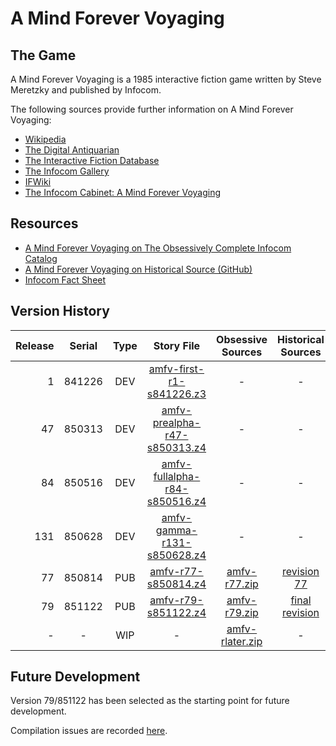 # A Mind Forever Voyaging

## The Game

A Mind Forever Voyaging is a 1985 interactive fiction game written by Steve Meretzky and published by Infocom.

The following sources provide further information on A Mind Forever Voyaging:

* [Wikipedia](https://en.wikipedia.org/wiki/A_Mind_Forever_Voyaging)
* [The Digital Antiquarian](https://www.filfre.net/2014/04/a-mind-forever-voyaging-part-1-steve-meretzkys-interiors/)
* [The Interactive Fiction Database](https://ifdb.tads.org/viewgame?id=4h62dvooeg9ajtfa)
* [The Infocom Gallery](http://infocom.elsewhere.org/gallery/amfv/amfv.html)
* [IFWiki](http://www.ifwiki.org/index.php/A_Mind_Forever_Voyaging)
* [The Infocom Cabinet: A Mind Forever Voyaging](https://archive.org/details/InfocomCabinetAMindForeverVoyaging)

## Resources

* [A Mind Forever Voyaging on The Obsessively Complete Infocom Catalog](https://eblong.com/infocom/#amfv)
* [A Mind Forever Voyaging on Historical Source (GitHub)](https://github.com/historicalsource/amfv)
* [Infocom Fact Sheet](http://pdd.if-legends.org/infocom/fact-sheet.txt)

## Version History

| Release | Serial | Type | Story File                      | Obsessive Sources | Historical Sources |
| -------:|:------:|:----:|:-------------------------------:|:-----------------:|:------------------:|
|       1 | 841226 |  DEV |      [amfv-first-r1-s841226.z3] |                 - |                  - |
|      47 | 850313 |  DEV |  [amfv-prealpha-r47-s850313.z4] |                 - |                  - |
|      84 | 850516 |  DEV | [amfv-fullalpha-r84-s850516.z4] |                 - |                  - |
|     131 | 850628 |  DEV |    [amfv-gamma-r131-s850628.z4] |                 - |                  - |
|      77 | 850814 |  PUB |           [amfv-r77-s850814.z4] |    [amfv-r77.zip] |      [revision 77] |
|      79 | 851122 |  PUB |           [amfv-r79-s851122.z4] |    [amfv-r79.zip] |   [final revision] |
|       - |      - |  WIP |                               - | [amfv-rlater.zip] |                  - |

[amfv-first-r1-s841226.z3]: https://eblong.com/infocom/gamefiles/amfv-first-r1-s841226.z3

[amfv-prealpha-r47-s850313.z4]: https://eblong.com/infocom/gamefiles/amfv-prealpha-r47-s850313.z4

[amfv-fullalpha-r84-s850516.z4]: https://eblong.com/infocom/gamefiles/amfv-fullalpha-r84-s850516.z4

[amfv-gamma-r131-s850628.z4]: https://eblong.com/infocom/gamefiles/amfv-gamma-r131-s850628.z4

[amfv-r77-s850814.z4]: https://eblong.com/infocom/gamefiles/amfv-r77-s850814.z4
[amfv-r77.zip]: https://eblong.com/infocom/sources/amfv-r77.zip
[revision 77]: https://github.com/historicalsource/amfv/tree/c7d6edc25a72387beb17b56a2775ffed2d4da027

[amfv-r79-s851122.z4]: https://eblong.com/infocom/gamefiles/amfv-r79-s851122.z4
[amfv-r79.zip]: https://eblong.com/infocom/sources/amfv-r79.zip
[final revision]: https://github.com/historicalsource/amfv/tree/6d740ac4924ae7d90c2ccba6bd018da4126f74d1

[amfv-rlater.zip]: https://eblong.com/infocom/sources/amfv-rlater.zip

## Future Development

Version 79/851122 has been selected as the starting point for future development.

Compilation issues are recorded [here](https://github.com/the-infocom-files/amfv/issues/2).
